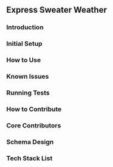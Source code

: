 ## Express Sweater Weather

### Introduction


### Initial Setup


### How to Use


### Known Issues


### Running Tests


### How to Contribute


### Core Contributors


### Schema Design


### Tech Stack List
